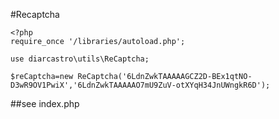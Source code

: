 #Recaptcha

````
<?php
require_once '/libraries/autoload.php';

use diarcastro\utils\ReCaptcha;

$reCaptcha=new ReCaptcha('6LdnZwkTAAAAAGCZ2D-BEx1qtNO-D3wR9OV1PwiX','6LdnZwkTAAAAAO7mU9ZuV-otXYqH34JnUWngkR6D');
````

##see index.php

